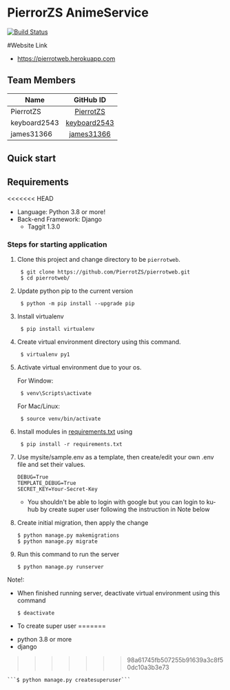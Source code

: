 # PierrorZS AnimeService

[![Build Status](https://travis-ci.com/PierrotZS/pierrotweb.svg?branch=master)](https://travis-ci.com/PierrotZS/pierrotweb)

#Website Link
- https://pierrotweb.herokuapp.com

## Team Members
| Name       |      GitHub ID     |
|----------|:-------------:|
| PierrotZS        |      [PierrotZS](https://github.com/PierrotZS)      |
| keyboard2543        |      [keyboard2543](https://github.com/keyboard2543)      |
| james31366 |      [james31366](https://github.com/james31366)      |

## Quick start
## Requirements
<<<<<<< HEAD
* Language: Python 3.8 or more!
* Back-end Framework: Django
    * Taggit 1.3.0
  
### Steps for starting application
1. Clone this project and change directory to be `pierrotweb`.
       
        $ git clone https://github.com/PierrotZS/pierrotweb.git
        $ cd pierrotweb/
    
2. Update python pip to the current version

        $ python -m pip install --upgrade pip
   
3. Install virtualenv

        $ pip install virtualenv
4. Create virtual environment directory using this command.

        $ virtualenv py1

5. Activate virtual environment due to your os.

   For Window:
    
        $ venv\Scripts\activate
        
    For Mac/Linux:
    
        $ source venv/bin/activate

6. Install modules in [requirements.txt](requirements.txt) using 
  
        $ pip install -r requirements.txt

7. Use mysite/sample.env as a template, then create/edit your own
.env file and set their values.

       DEBUG=True
       TEMPLATE_DEBUG=True
       SECRET_KEY=Your-Secret-Key

        
   * You shouldn't be able to login with google
    but you can login to ku-hub by create super user
     following the instruction in Note below

8. Create initial migration, then apply the change 
       
       $ python manage.py makemigrations
       $ python manage.py migrate
       
9. Run this command to run the server

       $ python manage.py runserver
       
Note!:

* When finished running server, deactivate virtual environment using this command

    ```$ deactivate```
    
* To create super user
=======

- python 3.8 or more
- django
>>>>>>> 98a61745fb507255b91639a3c8f50dc10a3b3e73

    ```$ python manage.py createsuperuser```